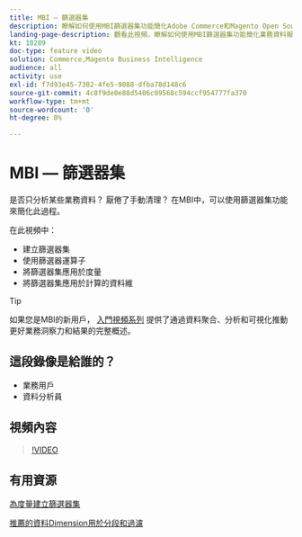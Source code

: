 ```yaml
---
title: MBI — 篩選器集
description: 瞭解如何使用MBI篩選器集功能簡化Adobe Commerce和Magento Open Source的業務資料報告。
landing-page-description: 觀看此視頻，瞭解如何使用MBI篩選器集功能簡化業務資料報告。
kt: 10289
doc-type: feature video
solution: Commerce,Magento Business Intelligence
audience: all
activity: use
exl-id: f7d93e45-7382-4fe5-9088-dfba78d148c6
source-git-commit: 4c8f9de0e88d5406c09568c594ccf954777fa370
workflow-type: tm+mt
source-wordcount: '0'
ht-degree: 0%

---
```


# MBI — 篩選器集

是否只分析某些業務資料？ 厭倦了手動清理？ 在MBI中，可以使用篩選器集功能來簡化此過程。

在此視頻中：

- 建立篩選器集
- 使用篩選器運算子
- 將篩選器集應用於度量
- 將篩選器集應用於計算的資料維

>[!TIP]
>
>如果您是MBI的新用戶， [入門視頻系列](1-overview.md) 提供了通過資料聚合、分析和可視化推動更好業務洞察力和結果的完整概述。

## 這段錄像是給誰的？

- 業務用戶
- 資料分析員

## 視頻內容

>[!VIDEO](https://video.tv.adobe.com/v/342408?quality=12&learn=on)

## 有用資源

[為度量建立篩選器集](https://docs.magento.com/mbi/data-user/reports/ess-manage-data-filters.html)

[推薦的資料Dimension用於分段和過濾](https://docs.magento.com/mbi/best-practices/segment-filter.html)
